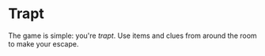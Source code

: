 # Trapt
The game is simple: you're *trapt*. Use items and clues from around the room to make your escape.
